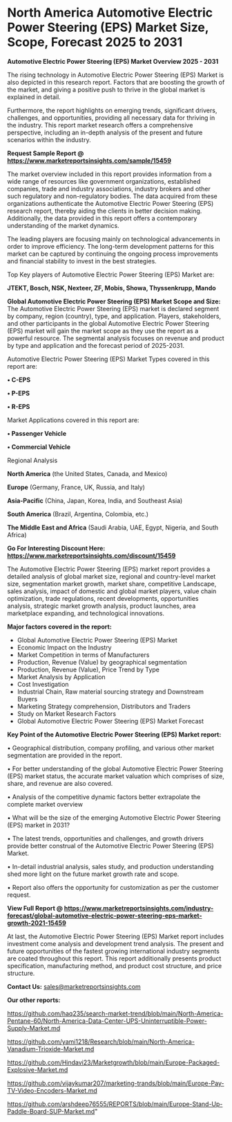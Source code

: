  # North America Automotive Electric Power Steering (EPS) Market Size, Scope, Forecast 2025 to 2031

<Strong> Automotive Electric Power Steering (EPS) Market Overview 2025 - 2031</strong>

The rising technology in Automotive Electric Power Steering (EPS) Market is also depicted in this research report. Factors that are boosting the growth of the market, and giving a positive push to thrive in the global market is explained in detail.

Furthermore, the report highlights on emerging trends, significant drivers, challenges, and opportunities, providing all necessary data for thriving in the industry. This report market research offers a comprehensive perspective, including an in-depth analysis of the present and future scenarios within the industry.

<strong>Request Sample Report @ <a href=https://www.marketreportsinsights.com/sample/15459>https://www.marketreportsinsights.com/sample/15459</a></strong>

The market overview included in this report provides information from a wide range of resources like government organizations, established companies, trade and industry associations, industry brokers and other such regulatory and non-regulatory bodies. The data acquired from these organizations authenticate the Automotive Electric Power Steering (EPS) research report, thereby aiding the clients in better decision making. Additionally, the data provided in this report offers a contemporary understanding of the market dynamics.

The leading players are focusing mainly on technological advancements in order to improve efficiency. The long-term development patterns for this market can be captured by continuing the ongoing process improvements and financial stability to invest in the best strategies.

Top Key players of Automotive Electric Power Steering (EPS) Market are:

<strong>JTEKT, Bosch, NSK, Nexteer, ZF, Mobis, Showa, Thyssenkrupp, Mando</strong>

<strong><b>Global Automotive Electric Power Steering (EPS) Market Scope and Size:</b></strong>
The Automotive Electric Power Steering (EPS) market is declared segment by company, region (country), type, and application. Players, stakeholders, and other participants in the global Automotive Electric Power Steering (EPS) market will gain the market scope as they use the report as a powerful resource. The segmental analysis focuses on revenue and product by type and application and the forecast period of 2025-2031.

Automotive Electric Power Steering (EPS) Market Types covered in this report are:

<strong>• C-EPS

• P-EPS

• R-EPS</strong>

Market Applications covered in this report are:

<strong>• Passenger Vehicle

• Commercial Vehicle</strong> 

Regional Analysis

<strong>North America</strong> (the United States, Canada, and Mexico)

<strong>Europe</strong> (Germany, France, UK, Russia, and Italy)

<strong>Asia-Pacific</strong> (China, Japan, Korea, India, and Southeast Asia)

<strong>South America</strong> (Brazil, Argentina, Colombia, etc.)

<strong>The Middle East and Africa</strong> (Saudi Arabia, UAE, Egypt, Nigeria, and South Africa)

<strong>Go For Interesting Discount Here: <a href=https://www.marketreportsinsights.com/discount/15459>https://www.marketreportsinsights.com/discount/15459</a></strong>

The Automotive Electric Power Steering (EPS) market report provides a detailed analysis of global market size, regional and country-level market size, segmentation market growth, market share, competitive Landscape, sales analysis, impact of domestic and global market players, value chain optimization, trade regulations, recent developments, opportunities analysis, strategic market growth analysis, product launches, area marketplace expanding, and technological innovations.

<strong><b>Major factors covered in the report:</b></strong>
<ul>
  <li>Global Automotive Electric Power Steering (EPS) Market </li>
  <li>Economic Impact on the Industry</li>
  <li>Market Competition in terms of Manufacturers</li>
  <li>Production, Revenue (Value) by geographical segmentation</li>
  <li>Production, Revenue (Value), Price Trend by Type</li>
  <li>Market Analysis by Application</li>
  <li>Cost Investigation</li>
  <li>Industrial Chain, Raw material sourcing strategy and Downstream Buyers</li>
  <li>Marketing Strategy comprehension, Distributors and Traders</li>
  <li>Study on Market Research Factors</li>
  <li>Global Automotive Electric Power Steering (EPS) Market Forecast</li>
</ul>

<strong><b>Key Point of the Automotive Electric Power Steering (EPS) Market report:</b></strong>

• Geographical distribution, company profiling, and various other market segmentation are provided in the report.

• For better understanding of the global Automotive Electric Power Steering (EPS) market status, the accurate market valuation which comprises of size, share, and revenue are also covered.

• Analysis of the competitive dynamic factors better extrapolate the complete market overview

• What will be the size of the emerging Automotive Electric Power Steering (EPS) market in 2031?

• The latest trends, opportunities and challenges, and growth drivers provide better construal of the Automotive Electric Power Steering (EPS) Market.

• In-detail industrial analysis, sales study, and production understanding shed more light on the future market growth rate and scope.

• Report also offers the opportunity for customization as per the customer request.

<strong><b>View Full Report @ <a href=https://www.marketreportsinsights.com/industry-forecast/global-automotive-electric-power-steering-eps-market-growth-2021-15459>https://www.marketreportsinsights.com/industry-forecast/global-automotive-electric-power-steering-eps-market-growth-2021-15459</a></b></strong>


At last, the Automotive Electric Power Steering (EPS) Market report includes investment come analysis and development trend analysis. The present and future opportunities of the fastest growing international industry segments are coated throughout this report. This report additionally presents product specification, manufacturing method, and product cost structure, and price structure.

<strong>Contact Us:</strong>
sales@marketreportsinsights.com

<strong>Our other reports:</strong>

<a href=https://github.com/haq235/search-market-trend/blob/main/North-America-Pentane-60/North-America-Data-Center-UPS-Uninterruptible-Power-Supply-Market.md>https://github.com/haq235/search-market-trend/blob/main/North-America-Pentane-60/North-America-Data-Center-UPS-Uninterruptible-Power-Supply-Market.md</a>

<a href=https://github.com/yami1218/Research/blob/main/North-America-Vanadium-Trioxide-Market.md>https://github.com/yami1218/Research/blob/main/North-America-Vanadium-Trioxide-Market.md</a>

<a href=https://github.com/Hindavi23/Marketgrowth/blob/main/Europe-Packaged-Explosive-Market.md>https://github.com/Hindavi23/Marketgrowth/blob/main/Europe-Packaged-Explosive-Market.md</a>

<a href=https://github.com/vijaykumar207/marketing-trands/blob/main/Europe-Pay-TV-Video-Encoders-Market.md>https://github.com/vijaykumar207/marketing-trands/blob/main/Europe-Pay-TV-Video-Encoders-Market.md</a>

<a href=https://github.com/arshdeep76555/REPORTS/blob/main/Europe-Stand-Up-Paddle-Board-SUP-Market.md>https://github.com/arshdeep76555/REPORTS/blob/main/Europe-Stand-Up-Paddle-Board-SUP-Market.md</a>"
